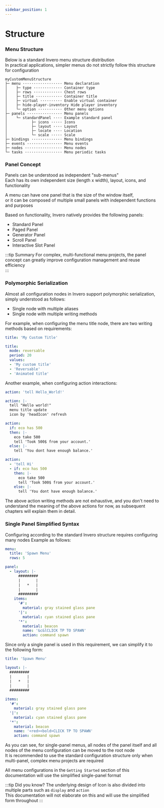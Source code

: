 ```yaml
---
sidebar_position: 1
---
```


# Structure


### Menu Structure

Below is a standard Invero menu structure distribution  
In practical applications, simpler menus do not strictly follow this structure for configuration  

```
myCustomMenuStructure
├─ menu ·················· Menu declaration
│    ├─ type ············· Container type
│    ├─ rows ············· Chest rows
│    ├─ title ············ Container title
│    ├─ virtual ·········· Enable virtual container
│    ├─ hide-player-inventory Hide player inventory
│    └─ option ··········· Other menu options
├─ panels ················ Menu panels
│    └─ standardPanel ···· Example standard panel
│           ├─ icons ····· Icons
│           ├─ layout ···· Layout
│           ├─ locate ···· Location
│           └─ scale ····· Scale
├─ bindings ·············· Menu bindings
├─ events ················ Menu events
├─ nodes ················· Menu nodes
└─ tasks ················· Menu periodic tasks
```

### Panel Concept

Panels can be understood as independent "sub-menus"  
Each has its own independent size (length x width), layout, icons, and functionality  

A menu can have one panel that is the size of the window itself,  
or it can be composed of multiple small panels with independent functions and purposes  

Based on functionality, Invero natively provides the following panels:
- Standard Panel
- Paged Panel
- Generator Panel
- Scroll Panel
- Interactive Slot Panel

:::tip Summary
For complex, multi-functional menu projects, the panel concept can greatly improve configuration management and reuse efficiency  
:::

### Polymorphic Serialization

Almost all configuration nodes in Invero support polymorphic serialization, simply understood as follows:
- Single node with multiple aliases
- Single node with multiple writing methods

For example, when configuring the menu title node, there are two writing methods based on requirements:
```yaml title=Static Title
title: 'My Custom Title'
```

```yaml title=Dynamic Title
title:
  mode: reversable
  period: 20
  values:
  - 'My custom title'
  - 'Reversable'
  - 'Animated title'
```

Another example, when configuring action interactions:

```yaml title=Single Text Kether Statement
action: 'tell Hello_World!'

action: |-
  tell "Hello world!"
  menu title update
  icon by 'headIcon' refresh
```
```yaml title=Single Structure Action
action:
  if: eco has 500
  then: |-
    eco take 500
    tell 'Took 500$ from your account.'
  else: |-
    tell 'You dont have enough balance.'
```
```yaml title=Multiple Actions
action:
  - 'tell Hi'
  - if: eco has 500
    then: |-
      eco take 500
      tell 'Took 500$ from your account.'
    else: |-
      tell 'You dont have enough balance.'
```
The above action writing methods are not exhaustive, and you don't need to understand the meaning of the above actions for now, as subsequent chapters will explain them in detail.

### Single Panel Simplified Syntax

Configuring according to the standard Invero structure requires configuring many nodes
Example as follows:

```yaml
menu:
  title: 'Spawn Menu'
  rows: 5

panel:
  - layout: |-
      #########
      |       |
      |   *   |
      |       |
      #########
    items:
      '#':
        material: gray stained glass pane
      '|':
        material: cyan stained glass pane
      '*':
        material: beacon
        name: '&c&lCLICK TP TO SPAWN'
        action: command spawn
```

Since only a single panel is used in this requirement, we can simplify it to the following form:

```yaml
title: 'Spawn Menu'

layout: |-
  #########
  |       |
  |   *   |
  |       |
  #########

items:
  '#':
    material: gray stained glass pane
  '|':
    material: cyan stained glass pane
  '*':
    material: beacon
    name: '<red><bold>CLICK TP TO SPAWN'
    action: command spawn
```

As you can see, for single-panel menus, all nodes of the panel itself and all nodes of the menu configuration can be moved to the root node  
It is recommended to use the standard configuration structure only when multi-panel, complex menu projects are required

All menu configurations in the `Getting Started` section of this documentation will use the simplified single-panel format

:::tip Did you know?
The underlying design of Icon is also divided into multiple parts such as `display` and `action`  
This documentation will not elaborate on this and will use the simplified form throughout
:::